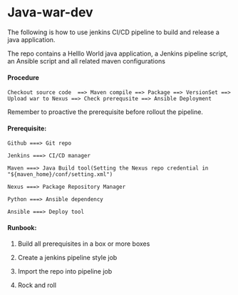 # Java-war-dev

The following is how to use jenkins CI/CD pipeline to build and release a java application.

The repo contains a Helllo World java application, a Jenkins pipeline script, an Ansible script and all related maven configurations 

####  Procedure
```
Checkout source code  ==> Maven compile ==> Package ==> VersionSet ==> Upload war to Nexus ==> Check prerequsite ==> Ansible Deployment

```

Remember to proactive the prerequisite before rollout the pipeline.

#### Prerequisite:

```
Github ===> Git repo

Jenkins ===> CI/CD manager

Maven ===> Java Build tool(Setting the Nexus repo credential in "${maven_home}/conf/setting.xml")

Nexus ===> Package Repository Manager

Python ===> Ansible dependency

Ansible ===> Deploy tool

```

####  Runbook:

1. Build all prerequisites in a box or more boxes

2. Create a jenkins pipeline style job

3. Import the repo into pipeline job

4. Rock and roll
